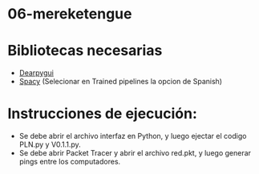 # 06-mereketengue

# Bibliotecas necesarias
- [Dearpygui](https://pypi.org/project/dearpygui/)
- [Spacy](https://spacy.io/usage) (Selecionar en Trained pipelines la opcion de Spanish)

# Instrucciones de ejecución:
- Se debe abrir el archivo interfaz en Python, y luego ejectar el codigo PLN.py y V0.1.1.py.
- Se debe abrir Packet Tracer y abrir el archivo red.pkt, y luego generar pings entre los computadores.
